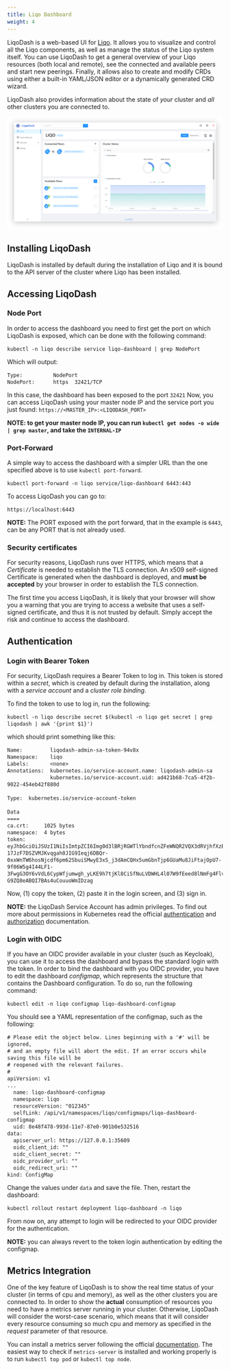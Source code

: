 ```yaml
---
title: Liqo Dashboard
weight: 4
---
```


LiqoDash is a web-based UI for [Liqo](https://liqo.io).
It allows you to visualize and control all the Liqo components, as well as manage the status of the Liqo system itself.
You can use LiqoDash to get a general overview of your Liqo resources (both local and remote), see the connected and available peers and start new peerings.
Finally, it allows also to create and modify CRDs using either a built-in YAML/JSON editor or a dynamically generated CRD wizard.

LiqoDash also provides information about the state of _your_ cluster and _all_ other clusters you are connected to.

![Dashboard-UI example](../../images/dashboard/dashboard-ui.png)

## Installing LiqoDash
LiqoDash is installed by default during the installation of Liqo and it is bound to the API server of the cluster where Liqo has been installed.

## Accessing LiqoDash

### Node Port
In order to access the dashboard you need to first get the port on which LiqoDash is exposed, which can be done with the following command:
```
kubectl -n liqo describe service liqo-dashboard | grep NodePort
```
Which will output:
```
Type:          NodePort
NodePort:      https  32421/TCP
```
In this case, the dashboard has been exposed to the port ``32421``
Now, you can access LiqoDash using your master node IP and the service port you just found: ``https://<MASTER_IP>:<LIQODASH_PORT>``

**NOTE: to get your master node IP, you can run ``kubectl get nodes -o wide | grep master``, and take the
``INTERNAL-IP``**

### Port-Forward
A simple way to access the dashboard with a simpler URL than the one specified above is to use ``kubectl port-forward``.
```
kubectl port-forward -n liqo service/liqo-dashboard 6443:443
```
To access LiqoDash you can go to:
```
https://localhost:6443
```
**NOTE:** The PORT exposed with the port forward, that in the example is ``6443``, can be any PORT that is not already used.

### Security certificates
For security reasons, LiqoDash runs over HTTPS, which means that a _Certificate_ is needed to establish the TLS connection.
An x509 self-signed Certificate is generated when the dashboard is deployed, and **must be accepted** by your browser in order to establish
the TLS connection.

The first time you access LiqoDash, it is likely that your browser will show you a warning
that you are trying to access a website that uses a self-signed certificate, and thus it is not trusted
by default. Simply accept the risk and continue to access the dashboard.

## Authentication

### Login with Bearer Token
For security, LiqoDash requires a Bearer Token to log in.
This token is stored within a _secret_, which is created by default during the installation, along with a _service account_ and a _cluster role binding_.

To find the token to use to log in, run the following:
```
kubectl -n liqo describe secret $(kubectl -n liqo get secret | grep liqodash | awk '{print $1}')
```
which should print something like this:
```
Name:         liqodash-admin-sa-token-94v8x
Namespace:    liqo
Labels:       <none>
Annotations:  kubernetes.io/service-account.name: liqodash-admin-sa
              kubernetes.io/service-account.uid: ad421b68-7ca5-4f2b-9022-454eb42f880d

Type:  kubernetes.io/service-account-token

Data
====
ca.crt:     1025 bytes
namespace:  4 bytes
token:      eyJhbGciOiJSUzI1NiIsImtpZCI6Img0d3lBRjRGWTlYbndfcnZFeWNQR2VQX3dRVjhfXzBVLTdlTG95Tm9QMW8ifQ.eyJpc3MiOiJrdWJlcm5ldGVzL3NlcnZpY2VhY2NvdW50Iiwia3ViZXJuZXRlcy5pby9zZXJ2aWNlYWNjb3VudC9uYW1lc3BhY2UiOiJsaXFvIiwia3ViZXJuZXRlcy5pby9zZXJ2aWNlYWNjb3VudC9zZWNyZXQubmFtZSI6ImxpcW9kYXNoLWFkbWluLXNhLXRva2VuLTk0djh4Iiwia3ViZXJuZXRlcy5pby9zZXJ2aWNlYWNjb3VudC9zZXJ2aWNlLWFjY291bnQubmFtZSI6ImxpcW9kYXNoLWFkbWluLXNhIiwia3ViZXJuZXRlcy5pby9zZXJ2aWNlYWNjb3VudC9zZXJ2aWNlLWFjY291bnQudWlkIjoiYWQ0MjFiNjgtN2NhNS00ZjJiLTkwMjItNDU0ZWI0MmY4ODBkIiwic3ViIjoic3lzdGVtOnNlcnZpY2VhY2NvdW50OmxpcW86bGlxb2Rhc2gtYWRtaW4tc2EifQ.ZX4SgxepLjDWMYtvlWUfR3Qjzhf80Jq-17JzF7DSZVMJKvqgah0JIG9Ieqj6DBQr-0xxWnTW6hosNjcdf6pm62SbuiSMwyE3xS_j3dAmCQHx5umGbnTjp6GUaMu8JiFtajOpU7-9f06W5g4I44LF1-3FwgG3OY6vVdL6CypWfjumwgh_yLKE9h7tjKl8CiSfNuLVDWHL4l07W9fEeed8lNmFg4FlvOVHmFglTjz20VKEeu964pNlgK0MRGo_cVnDJyWl7cdeEmR0qfiPup5AMQLWUvlX9RTB7UTiRyw9YYZXPrsX5sdUMVuWb-G9ZQ8eABQI7BAs4uCouuoWmIDzag
```

Now, (1) copy the token, (2) paste it in the login screen, and (3) sign in.

**NOTE:** the LiqoDash Service Account has admin privileges. To find out more about permissions in Kubernetes
read the official [authentication](https://kubernetes.io/docs/reference/access-authn-authz/authentication/)
and [authorization](https://kubernetes.io/docs/reference/access-authn-authz/authorization/) documentation.

### Login with OIDC
If you have an OIDC provider available in your cluster (such as Keycloak), you can use it to access the dashboard and bypass the standard login with the token.
In order to bind the dashboard with you OIDC provider, you have to edit the dashboard _configmap_, which represents the structure that contains the Dashboard configuration.
To do so, run the following command:
```
kubectl edit -n liqo configmap liqo-dashboard-configmap
```
You should see a YAML representation of the configmap, such as the following:
```
# Please edit the object below. Lines beginning with a '#' will be ignored,
# and an empty file will abort the edit. If an error occurs while saving this file will be
# reopened with the relevant failures.
#
apiVersion: v1
...
  name: liqo-dashboard-configmap
  namespace: liqo
  resourceVersion: "012345"
  selfLink: /api/v1/namespaces/liqo/configmaps/liqo-dashboard-configmap
  uid: 8e48f478-993d-11e7-87e0-901b0e532516
data:
  apiserver_url: https://127.0.0.1:35609
  oidc_client_id: ""
  oidc_client_secret: ""
  oidc_provider_url: ""
  oidc_redirect_uri: ""
kind: ConfigMap
```
Change the values under ``data`` and save the file.
Then, restart the dashboard:
```
kubectl rollout restart deployment liqo-dashboard -n liqo
```
From now on, any attempt to login will be redirected to your OIDC provider for the authentication.

**NOTE:** you can always revert to the token login authentication by editing the configmap.

## Metrics Integration
One of the key feature of LiqoDash is to show the real time status of your cluster (in terms of cpu and memory), as well as the other clusters you
are connected to. In order to show the **actual** consumption of resources you need to have a metrics server running in
your cluster. Otherwise, LiqoDash will consider the worst-case scenario, which means that it will consider every resource
consuming so much cpu and memory as specified in the _request_ parameter of that resource.

You can install a metrics server following the official [documentation](https://github.com/kubernetes-sigs/metrics-server#deployment).
The easiest way to check if `metrics-server` is installed and working properly is to run `kubectl top pod` or `kubectl top node`.
